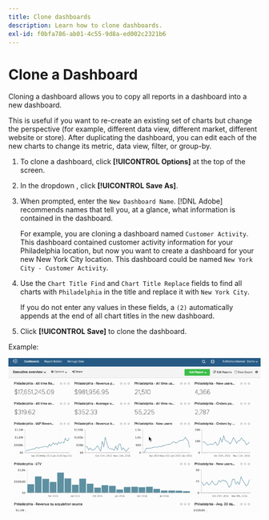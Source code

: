 ```yaml
---
title: Clone dashboards
description: Learn how to clone dashboards.
exl-id: f0bfa786-ab01-4c55-9d8a-ed002c2321b6
---
```

# Clone a Dashboard

Cloning a dashboard allows you to copy all reports in a dashboard into a new dashboard.

This is useful if you want to re-create an existing set of charts but change the perspective (for example, different data view, different market, different website or store). After duplicating the dashboard, you can edit each of the new charts to change its metric, data view, filter, or group-by.

1. To clone a dashboard, click **[!UICONTROL Options]** at the top of the screen.

1. In the dropdown , click **[!UICONTROL Save As]**.

1. When prompted, enter the `New Dashboard Name`. [!DNL Adobe] recommends names that tell you, at a glance, what information is contained in the dashboard.

   For example, you are cloning a dashboard named `Customer Activity`. This dashboard contained customer activity information for your Philadelphia location, but now you want to create a dashboard for your new New York City location. This dashboard could be named `New York City - Customer Activity`.

1. Use the `Chart Title Find` and `Chart Title Replace` fields to find all charts with `Philadelphia` in the title and replace it with `New York City`.

   If you do not enter any values in these fields, a `(2)` automatically appends at the end of all chart titles in the new dashboard.

1. Click **[!UICONTROL Save]** to clone the dashboard.

Example:

![clone dashboard](../../assets/datgif.gif)
